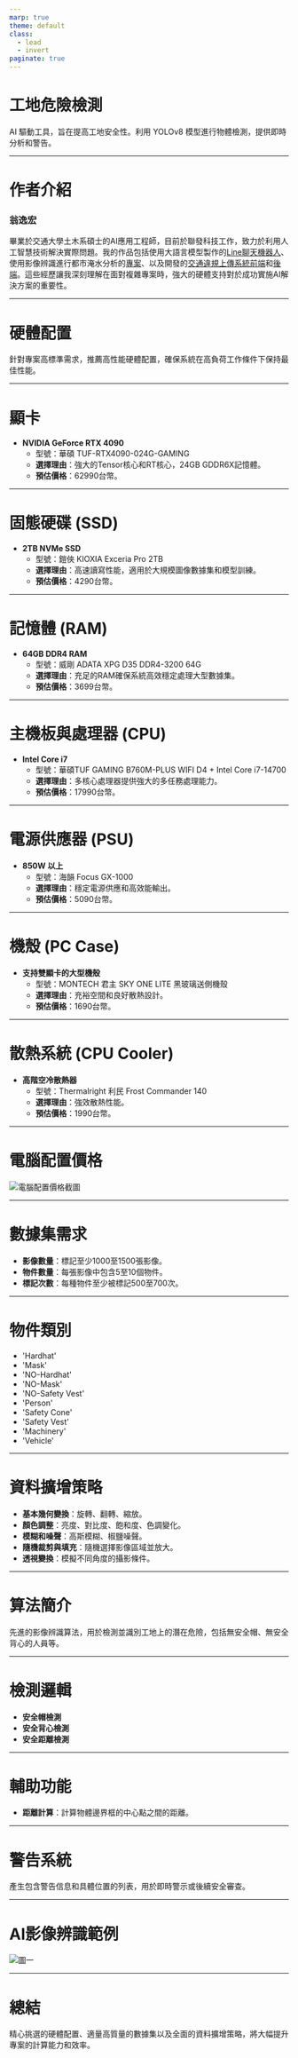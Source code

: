 ```yaml
---
marp: true
theme: default
class:
  - lead
  - invert
paginate: true
---
```


# 工地危險檢測

AI 驅動工具，旨在提高工地安全性。利用 YOLOv8 模型進行物體檢測，提供即時分析和警告。

---

# 作者介紹

### 翁逸宏

畢業於交通大學土木系碩士的AI應用工程師，目前於聯發科技工作，致力於利用人工智慧技術解決實際問題。我的作品包括使用大語言模型製作的[Line聊天機器人](https://github.com/yihong1120/Azure-Line-Chatbot)、使用影像辨識進行都市淹水分析的[專案](https://github.com/yihong1120/CCTV-Inundation-Detection)、以及開發的[交通違規上傳系統前端](https://github.com/yihong1120/traffic_report_front_flutter)和[後端](https://github.com/yihong1120/Traffic-Violation-Report-System)。這些經歷讓我深刻理解在面對複雜專案時，強大的硬體支持對於成功實施AI解決方案的重要性。

---

# 硬體配置

針對專案高標準需求，推薦高性能硬體配置，確保系統在高負荷工作條件下保持最佳性能。

---

# 顯卡

- **NVIDIA GeForce RTX 4090**
  - 型號：華碩 TUF-RTX4090-024G-GAMING
  - **選擇理由**：強大的Tensor核心和RT核心，24GB GDDR6X記憶體。
  - **預估價格**：62990台幣。

---

# 固態硬碟 (SSD)

- **2TB NVMe SSD**
  - 型號：鎧俠 KIOXIA Exceria Pro 2TB
  - **選擇理由**：高速讀寫性能，適用於大規模圖像數據集和模型訓練。
  - **預估價格**：4290台幣。

---

# 記憶體 (RAM)

- **64GB DDR4 RAM**
  - 型號：威剛 ADATA XPG D35 DDR4-3200 64G
  - **選擇理由**：充足的RAM確保系統高效穩定處理大型數據集。
  - **預估價格**：3699台幣。

---

# 主機板與處理器 (CPU)

- **Intel Core i7**
  - 型號：華碩TUF GAMING B760M-PLUS WIFI D4 + Intel Core i7-14700
  - **選擇理由**：多核心處理器提供強大的多任務處理能力。
  - **預估價格**：17990台幣。

---

# 電源供應器 (PSU)

- **850W 以上**
  - 型號：海韻 Focus GX-1000
  - **選擇理由**：穩定電源供應和高效能輸出。
  - **預估價格**：5090台幣。

---

# 機殼 (PC Case)

- **支持雙顯卡的大型機殼**
  - 型號：MONTECH 君主 SKY ONE LITE 黑玻璃送側機殼
  - **選擇理由**：充裕空間和良好散熱設計。
  - **預估價格**：1690台幣。

---

# 散熱系統 (CPU Cooler)

- **高階空冷散熱器**
  - 型號：Thermalright 利民 Frost Commander 140
  - **選擇理由**：強效散熱性能。
  - **預估價格**：1990台幣。

---

# 電腦配置價格

![電腦配置價格截圖](../assets/sinya-1706871806.png)

---

# 數據集需求

- **影像數量**：標記至少1000至1500張影像。
- **物件數量**：每張影像中包含5至10個物件。
- **標記次數**：每種物件至少被標記500至700次。

---

# 物件類別

- 'Hardhat'
- 'Mask'
- 'NO-Hardhat'
- 'NO-Mask'
- 'NO-Safety Vest'
- 'Person'
- 'Safety Cone'
- 'Safety Vest'
- 'Machinery'
- 'Vehicle'

---

# 資料擴增策略

- **基本幾何變換**：旋轉、翻轉、縮放。
- **顏色調整**：亮度、對比度、飽和度、色調變化。
- **模糊和噪聲**：高斯模糊、椒鹽噪聲。
- **隨機裁剪與填充**：隨機選擇影像區域並放大。
- **透視變換**：模擬不同角度的攝影條件。

---

# 算法簡介

先進的影像辨識算法，用於檢測並識別工地上的潛在危險，包括無安全帽、無安全背心的人員等。

---

# 檢測邏輯

- **安全帽檢測**
- **安全背心檢測**
- **安全距離檢測**

---

# 輔助功能

- **距離計算**：計算物體邊界框的中心點之間的距離。

---

# 警告系統

產生包含警告信息和具體位置的列表，用於即時警示或後續安全審查。

---

# AI影像辨識範例

![圖一](../assets/images(6).png)

---

# 總結

精心挑選的硬體配置、適量高質量的數據集以及全面的資料擴增策略，將大幅提升專案的計算能力和效率。
